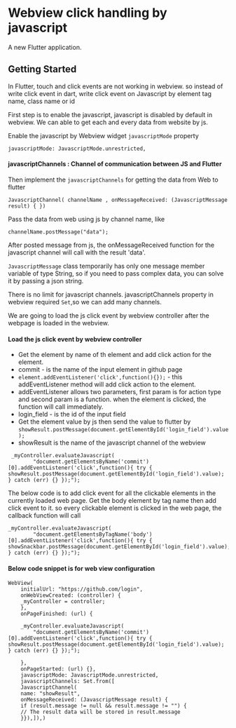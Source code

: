 # Webview click handling by javascript

A new Flutter application.

## Getting Started

In Flutter, touch and click events are not working in webview. so instead of write click event in dart, write click event on Javascript by element tag name, class name or id 


First step is to enable the javascript, javascript is disabled by default in webview. We can able to get each and every data from website by js.

Enable the javascript by Webview widget ``javascriptMode`` property  
```
javascriptMode: JavascriptMode.unrestricted,
```

#### javascriptChannels  : Channel of communication between JS and Flutter
Then implement the ``javascriptChannels`` for getting the data from Web to flutter 

```
JavascriptChannel( channelName , onMessageReceived: (JavascriptMessage result) { }) 
```

Pass the data from web using js by channel name, like 
```
channelName.postMessage("data");
```
After posted message from js, the onMessageReceived function for the javascript channel will call with the result 'data'.

`` JavascriptMessage ``  class temporarily has only one message member variable of type String, so if you need to pass complex data, you can solve it by passing a json string.

There is no limit for javascript channels. javascriptChannels property in webview required ``Set``,so we can add many channels.

We are going to load the js click event by webview controller after the webpage is loaded in the webview. 


####  Load the js click event by webview controller
-  Get the element by name of th element and add click action for the element.
-  commit -  is the name of the input element in github page
-  ``element.addEventListener('click',function(){});``  - this addEventListener method will add click action to the element.
-  addEventListener allows two parameters, first param is for action type and second param is a function. when the element     is clicked, the function will call immediately.
-  login_field - is the id of the input field
-  Get the element value by js then send the value to flutter by `` showResult.postMessage(document.getElementById('login_field').value);  ``
-  showResult is the name of the javascript channel of the webview

```
 _myController.evaluateJavascript(
        "document.getElementsByName('commit')[0].addEventListener('click',function(){ try { showResult.postMessage(document.getElementById('login_field').value);  } catch (err) {} });");
```

The below code is to add click event for all the clickable elements in the currently loaded web page.
Get the body element by tag name then add click event to it. so every clickable element is clicked in the web page, the callback function will call

```
_myController.evaluateJavascript(
        "document.getElementsByTagName('body')[0].addEventListener('click',function(){ try { showSnackbar.postMessage(document.getElementById('login_field').value);  } catch (err) {} });");
```


####  Below code snippet is for web view configuration

```
WebView(
    initialUrl: "https://github.com/login",
    onWebViewCreated: (controller) {
    _myController = controller;
    },
    onPageFinished: (url) {
    
    _myController.evaluateJavascript(
        "document.getElementsByName('commit')[0].addEventListener('click',function(){ try { showResult.postMessage(document.getElementById('login_field').value);  } catch (err) {} });");
        
    },
    onPageStarted: (url) {},
    javascriptMode: JavascriptMode.unrestricted,
    javascriptChannels: Set.from([
    JavascriptChannel(
    name: "showResult",
    onMessageReceived: (JavascriptMessage result) {
    if (result.message != null && result.message != "") {
    // The result data will be stored in result.message 
    }}),]),)
```


